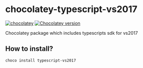 # chocolatey-typescript-vs2017
[![chocolatey](https://img.shields.io/chocolatey/dt/typescript-vs2017.svg)](https://chocolatey.org/packages/typescript-vs2017)
[![Chocolatey version](https://img.shields.io/chocolatey/v/typescript-vs2017.svg)](https://chocolatey.org/packages/typescript-vs2017)


Chocolatey package which includes typescripts sdk for vs2017
## How to install?
`choco install typescript-vs2017`

